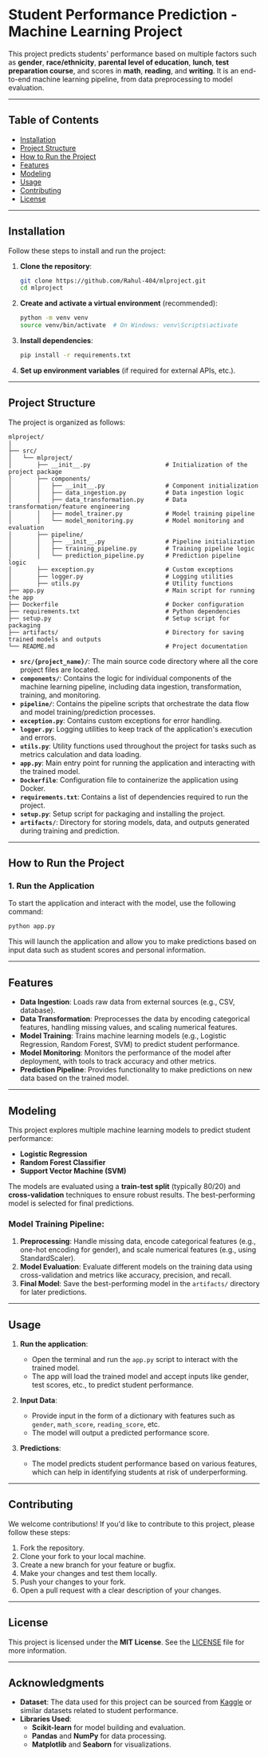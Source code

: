 # **Student Performance Prediction - Machine Learning Project**

This project predicts students' performance based on multiple factors such as **gender**, **race/ethnicity**, **parental level of education**, **lunch**, **test preparation course**, and scores in **math**, **reading**, and **writing**. It is an end-to-end machine learning pipeline, from data preprocessing to model evaluation.

---

## **Table of Contents**

- [Installation](#installation)
- [Project Structure](#project-structure)
- [How to Run the Project](#how-to-run-the-project)
- [Features](#features)
- [Modeling](#modeling)
- [Usage](#usage)
- [Contributing](#contributing)
- [License](#license)

---

## **Installation**

Follow these steps to install and run the project:

1. **Clone the repository**:

    ```bash
    git clone https://github.com/Rahul-404/mlproject.git
    cd mlproject
    ```

2. **Create and activate a virtual environment** (recommended):

    ```bash
    python -m venv venv
    source venv/bin/activate  # On Windows: venv\Scripts\activate
    ```

3. **Install dependencies**:

    ```bash
    pip install -r requirements.txt
    ```

4. **Set up environment variables** (if required for external APIs, etc.).

---

## **Project Structure**

The project is organized as follows:

```
mlproject/
│
├── src/
│   └── mlproject/
│       ├── __init__.py                     # Initialization of the project package
│       ├── components/
│       │   ├── __init__.py                 # Component initialization
│       │   ├── data_ingestion.py           # Data ingestion logic
│       │   ├── data_transformation.py      # Data transformation/feature engineering
│       │   ├── model_trainer.py            # Model training pipeline
│       │   └── model_monitoring.py         # Model monitoring and evaluation
│       ├── pipeline/
│       │   ├── __init__.py                 # Pipeline initialization
│       │   ├── training_pipeline.py        # Training pipeline logic
│       │   └── prediction_pipeline.py      # Prediction pipeline logic
│       ├── exception.py                    # Custom exceptions
│       ├── logger.py                       # Logging utilities
│       ├── utils.py                        # Utility functions
├── app.py                                  # Main script for running the app
├── Dockerfile                              # Docker configuration
├── requirements.txt                        # Python dependencies
├── setup.py                                # Setup script for packaging
├── artifacts/                              # Directory for saving trained models and outputs
└── README.md                               # Project documentation
```

- **`src/{project_name}/`**: The main source code directory where all the core project files are located.
- **`components/`**: Contains the logic for individual components of the machine learning pipeline, including data ingestion, transformation, training, and monitoring.
- **`pipeline/`**: Contains the pipeline scripts that orchestrate the data flow and model training/prediction processes.
- **`exception.py`**: Contains custom exceptions for error handling.
- **`logger.py`**: Logging utilities to keep track of the application's execution and errors.
- **`utils.py`**: Utility functions used throughout the project for tasks such as metrics calculation and data loading.
- **`app.py`**: Main entry point for running the application and interacting with the trained model.
- **`Dockerfile`**: Configuration file to containerize the application using Docker.
- **`requirements.txt`**: Contains a list of dependencies required to run the project.
- **`setup.py`**: Setup script for packaging and installing the project.
- **`artifacts/`**: Directory for storing models, data, and outputs generated during training and prediction.

---

## **How to Run the Project**

### 1. **Run the Application**

To start the application and interact with the model, use the following command:

```bash
python app.py
```

This will launch the application and allow you to make predictions based on input data such as student scores and personal information.

---

## **Features**

- **Data Ingestion**: Loads raw data from external sources (e.g., CSV, database).
- **Data Transformation**: Preprocesses the data by encoding categorical features, handling missing values, and scaling numerical features.
- **Model Training**: Trains machine learning models (e.g., Logistic Regression, Random Forest, SVM) to predict student performance.
- **Model Monitoring**: Monitors the performance of the model after deployment, with tools to track accuracy and other metrics.
- **Prediction Pipeline**: Provides functionality to make predictions on new data based on the trained model.

---

## **Modeling**

This project explores multiple machine learning models to predict student performance:

- **Logistic Regression**
- **Random Forest Classifier**
- **Support Vector Machine (SVM)**

The models are evaluated using a **train-test split** (typically 80/20) and **cross-validation** techniques to ensure robust results. The best-performing model is selected for final predictions.

### **Model Training Pipeline**:
1. **Preprocessing**: Handle missing data, encode categorical features (e.g., one-hot encoding for gender), and scale numerical features (e.g., using StandardScaler).
2. **Model Evaluation**: Evaluate different models on the training data using cross-validation and metrics like accuracy, precision, and recall.
3. **Final Model**: Save the best-performing model in the `artifacts/` directory for later predictions.

<!-- Example usage of the model:

```python
from src.{project_name}.components.model_trainer import predict_performance

# Example input data (can be taken from user input or test data)
student_data = {
    'gender': 'female',
    'race_ethnicity': 'group A',
    'parental_level_of_education': 'some college',
    'lunch': 'standard',
    'test_preparation_course': 'completed',
    'math_score': 75,
    'reading_score': 80,
    'writing_score': 85
}

predicted_score = predict_performance(student_data)
print(f"Predicted Performance: {predicted_score}")
``` -->

---

## **Usage**

1. **Run the application**:
   - Open the terminal and run the `app.py` script to interact with the trained model.
   - The app will load the trained model and accept inputs like gender, test scores, etc., to predict student performance.

2. **Input Data**:
   - Provide input in the form of a dictionary with features such as `gender`, `math_score`, `reading_score`, etc.
   - The model will output a predicted performance score.

3. **Predictions**:
   - The model predicts student performance based on various features, which can help in identifying students at risk of underperforming.

---

## **Contributing**

We welcome contributions! If you'd like to contribute to this project, please follow these steps:

1. Fork the repository.
2. Clone your fork to your local machine.
3. Create a new branch for your feature or bugfix.
4. Make your changes and test them locally.
5. Push your changes to your fork.
6. Open a pull request with a clear description of your changes.

---

## **License**

This project is licensed under the **MIT License**. See the [LICENSE](LICENSE) file for more information.

---

## **Acknowledgments**

- **Dataset**: The data used for this project can be sourced from [Kaggle](https://www.kaggle.com/datasets) or similar datasets related to student performance.
- **Libraries Used**: 
    - **Scikit-learn** for model building and evaluation.
    - **Pandas** and **NumPy** for data processing.
    - **Matplotlib** and **Seaborn** for visualizations.